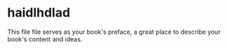 # haidlhdlad

This file file serves as your book's preface, a great place to describe your book's content and ideas.

